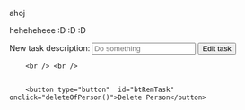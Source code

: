 ahoj

heheheheee :D :D :D 


  </label>
        <label>New task description:
                <input type="text" id="inNewTaskName"  placeholder="Do something"/>
        </label>
        <button type="button"  id="btEdtTask" onclick="editPerson()">Edit  task</button>
        
        <br /> <br />

        
        <button type="button"  id="btRemTask" onclick="deleteOfPerson()">Delete Person</button>
        